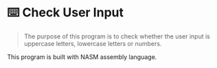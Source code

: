 # ⌨️ Check User Input
> The purpose of this program is to check whether the user input is uppercase letters, lowercase letters or numbers.

This program is built with NASM assembly language.



